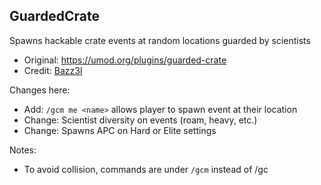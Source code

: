 ## GuardedCrate

Spawns hackable crate events at random locations guarded by scientists

* Original: https://umod.org/plugins/guarded-crate
* Credit: [Bazz3l](https://umod.org/user/Bazz3l)

Changes here:
* Add: `/gcm me <name>` allows player to spawn event at their location
* Change: Scientist diversity on events (roam, heavy, etc.)
* Change: Spawns APC on Hard or Elite settings

Notes:
* To avoid collision, commands are under `/gcm` instead of /gc